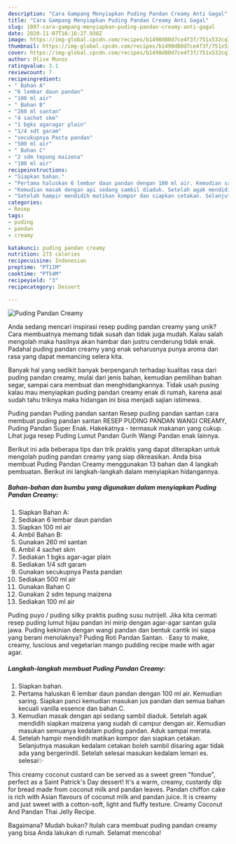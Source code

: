 ```yaml
---
description: "Cara Gampang Menyiapkan Puding Pandan Creamy Anti Gagal"
title: "Cara Gampang Menyiapkan Puding Pandan Creamy Anti Gagal"
slug: 1897-cara-gampang-menyiapkan-puding-pandan-creamy-anti-gagal
date: 2020-11-07T16:16:27.938Z
image: https://img-global.cpcdn.com/recipes/b1490d80d7ce4f3f/751x532cq70/puding-pandan-creamy-foto-resep-utama.jpg
thumbnail: https://img-global.cpcdn.com/recipes/b1490d80d7ce4f3f/751x532cq70/puding-pandan-creamy-foto-resep-utama.jpg
cover: https://img-global.cpcdn.com/recipes/b1490d80d7ce4f3f/751x532cq70/puding-pandan-creamy-foto-resep-utama.jpg
author: Olive Munoz
ratingvalue: 3.1
reviewcount: 7
recipeingredient:
- " Bahan A"
- "6 lembar daun pandan"
- "100 ml air"
- " Bahan B"
- "260 ml santan"
- "4 sachet skm"
- "1 bgks agaragar plain"
- "1/4 sdt garam"
- "secukupnya Pasta pandan"
- "500 ml air"
- " Bahan C"
- "2 sdm tepung maizena"
- "100 ml air"
recipeinstructions:
- "Siapkan bahan."
- "Pertama haluskan 6 lembar daun pandan dengan 100 ml air. Kemudian saring. Siapkan panci kemudian masukan jus pandan dan semua bahan kecuali vanilla essence dan bahan C."
- "Kemudian masak dengan api sedang sambil diaduk. Setelah agak mendidih siapkan maizena yang sudah di campur dengan air. Kemudian masukan semuanya kedalam puding pandan. Aduk sampai merata."
- "Setelah hampir mendidih matikan kompor dan siapkan cetakan. Selanjutnya masukan kedalam cetakan boleh sambil disaring agar tidak ada yang bergerindil. Setelah selesai masukan kedalam lemari es. selesai✨"
categories:
- Resep
tags:
- puding
- pandan
- creamy

katakunci: puding pandan creamy 
nutrition: 273 calories
recipecuisine: Indonesian
preptime: "PT11M"
cooktime: "PT54M"
recipeyield: "3"
recipecategory: Dessert

---
```



![Puding Pandan Creamy](https://img-global.cpcdn.com/recipes/b1490d80d7ce4f3f/751x532cq70/puding-pandan-creamy-foto-resep-utama.jpg)

Anda sedang mencari inspirasi resep puding pandan creamy yang unik? Cara membuatnya memang tidak susah dan tidak juga mudah. Kalau salah mengolah maka hasilnya akan hambar dan justru cenderung tidak enak. Padahal puding pandan creamy yang enak seharusnya punya aroma dan rasa yang dapat memancing selera kita.

Banyak hal yang sedikit banyak berpengaruh terhadap kualitas rasa dari puding pandan creamy, mulai dari jenis bahan, kemudian pemilihan bahan segar, sampai cara membuat dan menghidangkannya. Tidak usah pusing kalau mau menyiapkan puding pandan creamy enak di rumah, karena asal sudah tahu triknya maka hidangan ini bisa menjadi sajian istimewa.

Puding pandan Puding pandan santan Resep puding pandan santan cara membuat puding pandan santan RESEP PUDING PANDAN WANGI CREAMY, Puding Pandan Super Enak. Hakekatnya - termasuk makanan yang cukup. Lihat juga resep Puding Lumut Pandan Gurih Wangi Pandan enak lainnya.


Berikut ini ada beberapa tips dan trik praktis yang dapat diterapkan untuk mengolah puding pandan creamy yang siap dikreasikan. Anda bisa membuat Puding Pandan Creamy menggunakan 13 bahan dan 4 langkah pembuatan. Berikut ini langkah-langkah dalam menyiapkan hidangannya.

<!--inarticleads1-->

##### Bahan-bahan dan bumbu yang digunakan dalam menyiapkan Puding Pandan Creamy:

1. Siapkan  Bahan A:
1. Sediakan 6 lembar daun pandan
1. Siapkan 100 ml air
1. Ambil  Bahan B:
1. Gunakan 260 ml santan
1. Ambil 4 sachet skm
1. Sediakan 1 bgks agar-agar plain
1. Sediakan 1/4 sdt garam
1. Gunakan secukupnya Pasta pandan
1. Sediakan 500 ml air
1. Gunakan  Bahan C
1. Gunakan 2 sdm tepung maizena
1. Sediakan 100 ml air


Puding puyo / puding silky praktis puding susu nutrijell. Jika kita cermati resep puding lumut hijau pandan ini mirip dengan agar-agar santan gula jawa. Puding kekinian dengan wangi pandan dan bentuk cantik ini siapa yang berani menolaknya? Puding Roti Pandan Santan. · Easy to make, creamy, luscious and vegetarian mango pudding recipe made with agar agar. 

<!--inarticleads2-->

##### Langkah-langkah membuat Puding Pandan Creamy:

1. Siapkan bahan.
1. Pertama haluskan 6 lembar daun pandan dengan 100 ml air. Kemudian saring. Siapkan panci kemudian masukan jus pandan dan semua bahan kecuali vanilla essence dan bahan C.
1. Kemudian masak dengan api sedang sambil diaduk. Setelah agak mendidih siapkan maizena yang sudah di campur dengan air. Kemudian masukan semuanya kedalam puding pandan. Aduk sampai merata.
1. Setelah hampir mendidih matikan kompor dan siapkan cetakan. Selanjutnya masukan kedalam cetakan boleh sambil disaring agar tidak ada yang bergerindil. Setelah selesai masukan kedalam lemari es. selesai✨


This creamy coconut custard can be served as a sweet green &#34;fondue&#34;, perfect as a Saint Patrick&#39;s Day dessert! It&#39;s a warm, creamy, custardy dip for bread made from coconut milk and pandan leaves. Pandan chiffon cake is rich with Asian flavours of coconut milk and pandan juice. It is creamy and just sweet with a cotton-soft, light and fluffy texture. Creamy Coconut And Pandan Thai Jelly Recipe. 

Bagaimana? Mudah bukan? Itulah cara membuat puding pandan creamy yang bisa Anda lakukan di rumah. Selamat mencoba!
